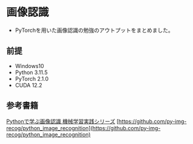 # 画像認識

- PyTorchを用いた画像認識の勉強のアウトプットをまとめました。

## 前提

- Windows10
- Python 3.11.5
- PyTorch 2.1.0
- CUDA 12.2

## 参考書籍

[Pythonで学ぶ画像認識 機械学習実践シリーズ](https://book.impress.co.jp/books/1122101074)
[https://github.com/py-img-recog/python_image_recognition](https://github.com/py-img-recog/python_image_recognition)
